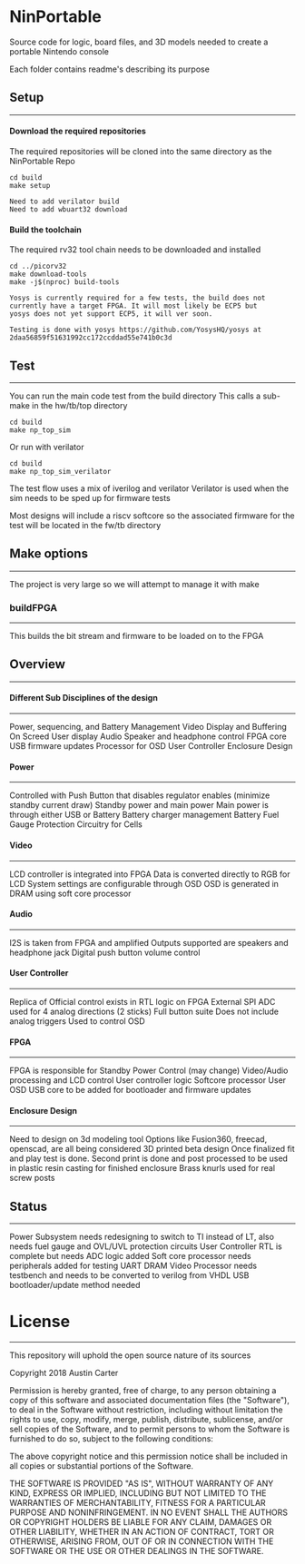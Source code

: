 # NinPortable
Source code for logic, board files, and 3D models needed to create a portable Nintendo console

Each folder contains readme's describing its purpose

## Setup
---------------------------------------
#### Download the required repositories
The required repositories will be cloned into the same directory as the NinPortable Repo

	cd build
	make setup

	Need to add verilator build
	Need to add wbuart32 download


#### Build the toolchain
The required rv32 tool chain needs to be downloaded and installed

	cd ../picorv32
	make download-tools
	make -j$(nproc) build-tools

	Yosys is currently required for a few tests, the build does not
	currently have a target FPGA. It will most likely be ECP5 but
	yosys does not yet support ECP5, it will ver soon.

	Testing is done with yosys https://github.com/YosysHQ/yosys at
	2daa56859f51631992cc172ccddad55e741b0c3d

## Test
---------------------------------------
You can run the main code test from the build directory
This calls a sub-make in the hw/tb/top directory

	cd build
	make np_top_sim

Or run with verilator

	cd build
	make np_top_sim_verilator

The test flow uses a mix of iverilog and verilator
Verilator is used when the sim needs to be sped up for firmware tests

Most designs will include a riscv softcore so the associated firmware for the
test will be located in the fw/tb directory

## Make options
---

The project is very large so we will attempt to manage it with make

### buildFPGA
---
This builds the bit stream and firmware to be loaded on to the FPGA

## Overview
---

#### Different Sub Disciplines of the design
---
Power, sequencing, and Battery Management
Video Display and Buffering
On Screed User display
Audio Speaker and headphone control
FPGA core
	USB firmware updates
	Processor for OSD
User Controller
Enclosure Design

#### Power
---
Controlled with Push Button  that disables regulator enables (minimize standby current draw)
	Standby power and main power
Main power is through either USB or Battery
	Battery charger management
	Battery Fuel Gauge
	Protection Circuitry for Cells

#### Video
---
LCD controller is integrated into FPGA
Data is converted directly to RGB for LCD
System settings are configurable through OSD
OSD is generated in DRAM using soft core processor

#### Audio
---
I2S is taken from FPGA and amplified
Outputs supported are speakers and headphone jack
Digital push button volume control

#### User Controller
---
Replica of Official control exists in RTL logic on FPGA
	External SPI ADC used for 4 analog directions (2 sticks)
Full button suite
	Does not include analog triggers
Used to control OSD

#### FPGA
---
FPGA is responsible for
	Standby Power Control (may change)
	Video/Audio processing and LCD control
	User controller logic
	Softcore processor
	User OSD
USB core to be added for bootloader and firmware updates

#### Enclosure Design
---
Need to design on 3d modeling tool
Options like Fusion360, freecad, openscad, are all being considered
3D printed beta design
Once finalized fit and play test is done. Second print is done and post processed to be used in plastic resin casting for finished enclosure
Brass knurls used for real screw posts


## Status
---
Power Subsystem needs redesigning to switch to TI instead of LT, also needs fuel gauge and OVL/UVL protection circuits
User Controller RTL is complete but needs ADC logic added
Soft core processor needs peripherals added for testing
	UART
	DRAM
Video Processor needs testbench and needs to be converted to verilog from VHDL
USB bootloader/update method needed


# License
---
This repository will uphold the open source nature of its sources

Copyright 2018 Austin Carter

Permission is hereby granted, free of charge, to any person obtaining a copy of this software and associated documentation files (the "Software"), to deal in the Software without restriction, including without limitation the rights to use, copy, modify, merge, publish, distribute, sublicense, and/or sell copies of the Software, and to permit persons to whom the Software is furnished to do so, subject to the following conditions:

The above copyright notice and this permission notice shall be included in all copies or substantial portions of the Software.

THE SOFTWARE IS PROVIDED "AS IS", WITHOUT WARRANTY OF ANY KIND, EXPRESS OR IMPLIED, INCLUDING BUT NOT LIMITED TO THE WARRANTIES OF MERCHANTABILITY, FITNESS FOR A PARTICULAR PURPOSE AND NONINFRINGEMENT. IN NO EVENT SHALL THE AUTHORS OR COPYRIGHT HOLDERS BE LIABLE FOR ANY CLAIM, DAMAGES OR OTHER LIABILITY, WHETHER IN AN ACTION OF CONTRACT, TORT OR OTHERWISE, ARISING FROM, OUT OF OR IN CONNECTION WITH THE SOFTWARE OR THE USE OR OTHER DEALINGS IN THE SOFTWARE.
